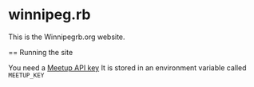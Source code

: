 winnipeg.rb
===========

This is the Winnipegrb.org website.

== Running the site

You need a [Meetup API key](https://secure.meetup.com/meetup_api/key/)
It is stored in an environment variable called `MEETUP_KEY`

